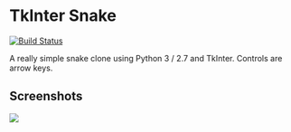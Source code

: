 TkInter Snake
=============

[![Build Status](https://travis-ci.org/Ethal/snake.svg?branch=master)](https://travis-ci.org/Ethal/TkInter-Snake)

A really simple snake clone using Python 3 / 2.7 and TkInter. Controls are arrow keys.

Screenshots
-----------

![](http://g.recordit.co/BmP6qEE2TO.gif)
